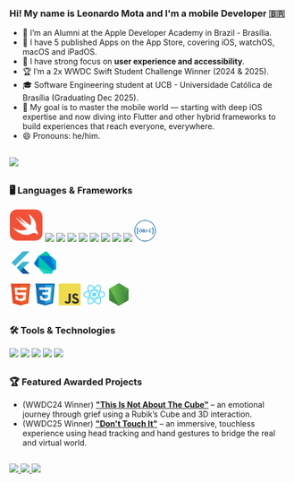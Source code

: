 ### Hi! My name is Leonardo Mota and I'm a mobile Developer 🇧🇷

- 🍎 I’m an Alumni at the Apple Developer Academy in Brazil - Brasília.
- 📱 I have 5 published Apps on the App Store, covering iOS, watchOS, macOS and iPadOS.
- 🧠 I have strong focus on **user experience and accessibility**.
- 🏆 I’m a 2x WWDC Swift Student Challenge Winner (2024 & 2025).
- 🎓 Software Engineering student at UCB - Universidade Católica de Brasília (Graduating Dec 2025).
- 🚀 My goal is to master the mobile world — starting with deep iOS expertise and now diving into Flutter and other hybrid frameworks to build experiences that reach everyone, everywhere.
- 😄 Pronouns: he/him.

##

<div align="left">
  <a href="https://github.com/LeonardoMota04">
    <img height="200em" src="https://github-readme-stats.vercel.app/api/top-langs/?username=LeonardoMota04&layout=compact&langs_count=7&theme=dark"/>
  </a>
</div>

##

### 🖥️ Languages & Frameworks
<p align="left"> 
  <!-- Apple & Swift --> 
  <a href="https://developer.apple.com/swift/"><img src="https://raw.githubusercontent.com/devicons/devicon/master/icons/swift/swift-original.svg" width="60"/></a> <a href="https://developer.apple.com/xcode/swiftui/"><img src="https://developer.apple.com/assets/elements/icons/swiftui/swiftui-96x96_2x.png" width="60"/></a> <a href="https://developer.apple.com/documentation/uikit"><img src="https://developer.apple.com/assets/elements/icons/uikit/uikit-96x96_2x.png" width="40"/></a> <a href="https://developer.apple.com/documentation/realitykit"><img src="https://developer.apple.com/assets/elements/icons/realitykit/realitykit-96x96_2x.png" width="40"/></a> <a href="https://developer.apple.com/documentation/arkit"><img src="https://developer.apple.com/assets/elements/icons/arkit/arkit-96x96_2x.png" width="40"/></a> <a href="https://developer.apple.com/documentation/gamekit"><img src="https://developer.apple.com/assets/elements/icons/gamekit/gamekit-96x96_2x.png" width="40"/></a> <a href="https://developer.apple.com/documentation/sceneKit"><img src="https://developer.apple.com/assets/elements/icons/scenekit/scenekit-96x96_2x.png" width="40"/></a> <a href="https://developer.apple.com/documentation/healthkit"><img src="https://developer.apple.com/assets/elements/icons/healthkit/healthkit-96x96_2x.png" width="40"/></a> <a href="https://developer.apple.com/documentation/cloudkit"><img src="https://developer.apple.com/assets/elements/icons/cloudkit/cloudkit-96x96_2x.png" width="40"/></a> <a href="https://developer.apple.com/documentation/objectivec"><img src="https://raw.githubusercontent.com/devicons/devicon/master/icons/objectivec/objectivec-plain.svg" width="40"/></a> 

<!-- Flutter / Dart -->
<a href="https://flutter.dev/"><img src="https://raw.githubusercontent.com/devicons/devicon/master/icons/flutter/flutter-original.svg" width="40"/></a> <a href="https://dart.dev/"><img src="https://raw.githubusercontent.com/devicons/devicon/master/icons/dart/dart-original.svg" width="40"/></a>

  <!-- Web / JS / React / Node -->
<a href="https://developer.mozilla.org/en-US/docs/Web/HTML"><img src="https://raw.githubusercontent.com/devicons/devicon/master/icons/html5/html5-original.svg" width="40"/></a> <a href="https://developer.mozilla.org/en-US/docs/Web/CSS"><img src="https://raw.githubusercontent.com/devicons/devicon/master/icons/css3/css3-original.svg" width="40"/></a> <a href="https://developer.mozilla.org/en-US/docs/Web/JavaScript"><img src="https://raw.githubusercontent.com/devicons/devicon/master/icons/javascript/javascript-original.svg" width="40"/></a> <a href="https://reactjs.org/"><img src="https://raw.githubusercontent.com/devicons/devicon/master/icons/react/react-original.svg" width="40"/></a> <a href="https://nodejs.org/"><img src="https://raw.githubusercontent.com/devicons/devicon/master/icons/nodejs/nodejs-original.svg" width="40"/></a>

</p>

##

### 🛠 Tools & Technologies

<p align="left">
  <a href="https://developer.apple.com/xcode/"><img src="https://developer.apple.com/assets/elements/icons/xcode/xcode-96x96_2x.png" width="60"/></a>
  <a href="https://figma.com/"><img src="https://www.vectorlogo.zone/logos/figma/figma-icon.svg" width="40"/></a>
  <a href="https://trello.com/"><img src="https://www.vectorlogo.zone/logos/trello/trello-icon.svg" width="40"/></a>
  <a href="https://github.com/"><img src="https://www.vectorlogo.zone/logos/github/github-icon.svg" width="40"/></a>
  <a href="https://code.visualstudio.com/"><img src="https://cdn.jsdelivr.net/gh/devicons/devicon/icons/vscode/vscode-original.svg" width="40"/></a>
</p>

##

### 🏆 Featured Awarded Projects
- (WWDC24 Winner) **["This Is Not About The Cube"](https://www.wwdcscholars.com/s/3F76B3CF-2AC4-459C-A322-D3E9564CC04E/2024)** – an emotional journey through grief using a Rubik’s Cube and 3D interaction.
- (WWDC25 Winner) **["Don't Touch It"](https://www.wwdcscholars.com/s/3F76B3CF-2AC4-459C-A322-D3E9564CC04E/2025)** – an immersive, touchless experience using head tracking and hand gestures to bridge the real and virtual world.
##

<div align="left">
  <a href="mailto:leomotadf@gmail.com" target="_blank">
    <img src="https://img.shields.io/static/v1?message=Gmail&logo=gmail&label=&color=D14836&logoColor=white&labelColor=&style=for-the-badge" height="35" />
  </a>
  <a href="https://instagram.com/leoo.motaa" target="_blank">
    <img src="https://img.shields.io/static/v1?message=Instagram&logo=instagram&label=&color=E4405F&logoColor=white&labelColor=&style=for-the-badge" height="35" />
  </a>
  <a href="https://www.linkedin.com/in/leonardomota04" target="_blank">
    <img src="https://img.shields.io/static/v1?message=LinkedIn&logo=linkedin&label=&color=0A66C2&logoColor=white&labelColor=&style=for-the-badge" height="35" />
  </a>
</div>

